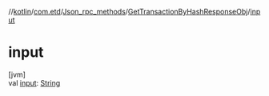 //[kotlin](../../../../index.md)/[com.etd](../../index.md)/[Json_rpc_methods](../index.md)/[GetTransactionByHashResponseObj](index.md)/[input](input.md)

# input

[jvm]\
val [input](input.md): [String](https://kotlinlang.org/api/latest/jvm/stdlib/kotlin/-string/index.html)
